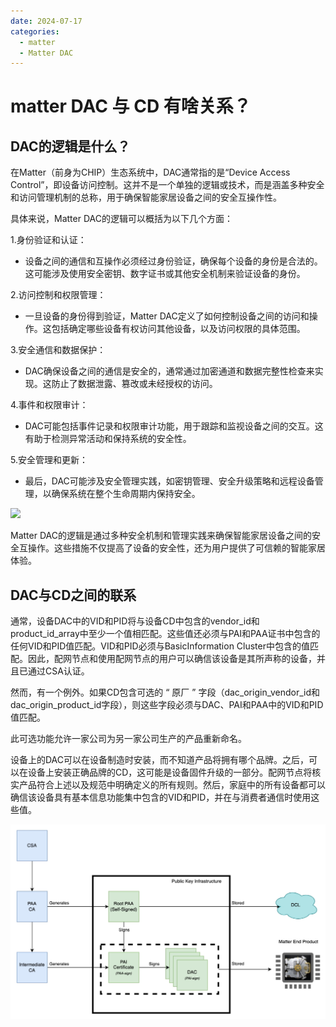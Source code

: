 ```yaml
---
date: 2024-07-17
categories:
  - matter
  - Matter DAC
---
```


# matter DAC 与 CD 有啥关系？

<!-- more -->
## DAC的逻辑是什么？

在Matter（前身为CHIP）生态系统中，DAC通常指的是“Device Access Control”，即设备访问控制。这并不是一个单独的逻辑或技术，而是涵盖多种安全和访问管理机制的总称，用于确保智能家居设备之间的安全互操作性。

具体来说，Matter DAC的逻辑可以概括为以下几个方面：

1.身份验证和认证：

- 设备之间的通信和互操作必须经过身份验证，确保每个设备的身份是合法的。这可能涉及使用安全密钥、数字证书或其他安全机制来验证设备的身份。

2.访问控制和权限管理：

- 一旦设备的身份得到验证，Matter DAC定义了如何控制设备之间的访问和操作。这包括确定哪些设备有权访问其他设备，以及访问权限的具体范围。

3.安全通信和数据保护：

- DAC确保设备之间的通信是安全的，通常通过加密通道和数据完整性检查来实现。这防止了数据泄露、篡改或未经授权的访问。

4.事件和权限审计：

- DAC可能包括事件记录和权限审计功能，用于跟踪和监视设备之间的交互。这有助于检测异常活动和保持系统的安全性。

5.安全管理和更新：

- 最后，DAC可能涉及安全管理实践，如密钥管理、安全升级策略和远程设备管理，以确保系统在整个生命周期内保持安全。

![](/assets/images/安全图片.png)

Matter DAC的逻辑是通过多种安全机制和管理实践来确保智能家居设备之间的安全互操作。这些措施不仅提高了设备的安全性，还为用户提供了可信赖的智能家居体验。


## DAC与CD之间的联系

通常，设备DAC中的VID和PID将与设备CD中包含的vendor_id和product_id_array中至少一个值相匹配。这些值还必须与PAI和PAA证书中包含的任何VID和PID值匹配。VID和PID必须与BasicInformation Cluster中包含的值匹配。因此，配网节点和使用配网节点的用户可以确信该设备是其所声称的设备，并且已通过CSA认证。

然而，有一个例外。如果CD包含可选的 “ 原厂 ” 字段（dac_origin_vendor_id和dac_origin_product_id字段），则这些字段必须与DAC、PAI和PAA中的VID和PID值匹配。

此可选功能允许一家公司为另一家公司生产的产品重新命名。

设备上的DAC可以在设备制造时安装，而不知道产品将拥有哪个品牌。之后，可以在设备上安装正确品牌的CD，这可能是设备固件升级的一部分。配网节点将核实产品符合上述以及规范中明确定义的所有规则。然后，家庭中的所有设备都可以确信该设备具有基本信息功能集中包含的VID和PID，并在与消费者通信时使用这些值。

![](../../assets/images/pageimg/DAC证书流程.png)

<!-- ## 飞腾云能为您提供完整的DAC服务

![](../../assets/images/Matter设备ai.jpg) -->




